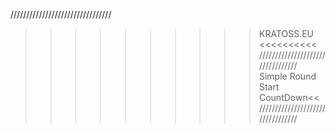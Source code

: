 ////////////////////////////////
>>>>>>>>>> KRATOSS.EU <<<<<<<<<<
/////////////////////////////////
>> Simple Round Start CountDown<<
/////////////////////////////////
